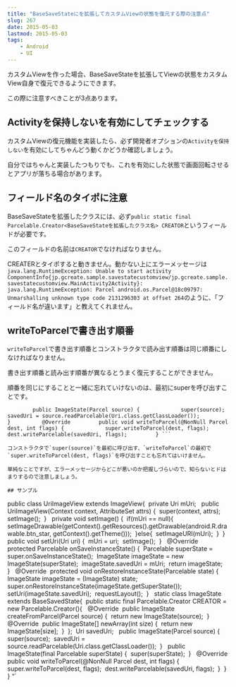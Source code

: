 ```yaml
---
title: "BaseSaveStateにを拡張してカスタムViewの状態を復元する際の注意点"
slug: 267
date: 2015-05-03
lastmod: 2015-05-03
tags:
    - Android
    - UI
---
```


カスタムViewを作った場合、BaseSaveStateを拡張してViewの状態をカスタムView自身で復元できるようにできます。

この際に注意すべきことが3点あります。


## Activityを保持しないを有効にしてチェックする


カスタムViewの復元機能を実装したら、必ず開発者オプションの`Activityを保持しない`を有効にしてちゃんどう動くかどうか確認しましょう。

自分ではちゃんと実装したつもりでも、これを有効にした状態で画面回転させるとアプリが落ちる場合があります。


## フィールド名のタイポに注意


BaseSaveStateを拡張したクラスには、必ず`public static final Parcelable.Creator<BaseSaveStateを拡張したクラス名> CREATOR`というフィールドが必要です。

このフィールドの名前は`CREATOR`でなければなりません。

CREATERとタイポすると動きません。動かない上にエラーメッセージは`java.lang.RuntimeException: Unable to start activity ComponentInfo{jp.gcreate.sample.savestatecustomview/jp.gcreate.sample.savestatecustomview.MainActivity2Activity}: java.lang.RuntimeException: Parcel android.os.Parcel@18c09797: Unmarshalling unknown type code 2131296303 at offset 264`のように、「フィールド名が違います」と教えてくれません。


## writeToParcelで書き出す順番


`writeToParcel`で書き出す順番とコンストラクタで読み出す順番は同じ順番にしなければなりません。

書き出す順番と読み出す順番が異なるとうまく復元することができません。

順番を同じにすることと一緒に忘れていけないのは、最初にsuperを呼び出すことです。


```
        public ImageState(Parcel source) {             super(source);             savedUri = source.readParcelable(Uri.class.getClassLoader());         }          @Override         public void writeToParcel(@NonNull Parcel dest, int flags) {             super.writeToParcel(dest, flags);             dest.writeParcelable(savedUri, flags);         } ```

コンストラクタで`super(source)`を最初に呼び出す、`writeToParcel`の最初で`super.writeToParcel(dest, flags)`を呼び出すことも忘れてはいけません。

単純なことですが、エラーメッセージからどこが悪いのか把握しづらいので、知らないとドはまりするので注意しましょう。

## サンプル

```

public class UriImageView extends ImageView{     private Uri mUri;      public UriImageView(Context context, AttributeSet attrs) {         super(context, attrs);         setImage();     }      private void setImage() {         if(mUri == null){             setImageDrawable(getContext().getResources().getDrawable(android.R.drawable.btn_star, getContext().getTheme()));         }else{             setImageURI(mUri);         }     }      public void setUri(Uri uri) {         mUri = uri;         setImage();     }      @Override     protected Parcelable onSaveInstanceState() {         Parcelable superState = super.onSaveInstanceState();         ImageState imageState = new ImageState(superState);         imageState.savedUri = mUri;         return imageState;     }      @Override     protected void onRestoreInstanceState(Parcelable state) {         ImageState imageState = (ImageState) state;         super.onRestoreInstanceState(imageState.getSuperState());         setUri(imageState.savedUri);         requestLayout();     }      static class ImageState extends BaseSavedState{         public static final Parcelable.Creator<ImageState> CREATOR = new Parcelable.Creator<ImageState>(){              @Override             public ImageState createFromParcel(Parcel source) {                 return new ImageState(source);             }              @Override             public ImageState[] newArray(int size) {                 return new ImageState[size];             }         };         Uri savedUri;          public ImageState(Parcel source) {             super(source);             savedUri = source.readParcelable(Uri.class.getClassLoader());         }          public ImageState(final Parcelable superState) {             super(superState);         }          @Override         public void writeToParcel(@NonNull Parcel dest, int flags) {             super.writeToParcel(dest, flags);             dest.writeParcelable(savedUri, flags);         }     } }
&#8220;`


  